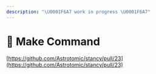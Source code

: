 ```yaml
---
description: "\U0001F6A7 work in progress \U0001F6A7"
---
```


# 🚧 Make Command

[https://github.com/Astrotomic/stancy/pull/23](https://github.com/Astrotomic/stancy/pull/23)

